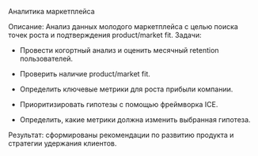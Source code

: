 Аналитика маркетплейса

Описание: Анализ данных молодого маркетплейса с целью поиска точек роста и подтверждения product/market fit.
Задачи:

- Провести когортный анализ и оценить месячный retention пользователей.

- Проверить наличие product/market fit.

- Определить ключевые метрики для роста прибыли компании.

- Приоритизировать гипотезы с помощью фреймворка ICE.

- Определить, какие метрики должна изменить выбранная гипотеза.
  
Результат: сформированы рекомендации по развитию продукта и стратегии удержания клиентов.
